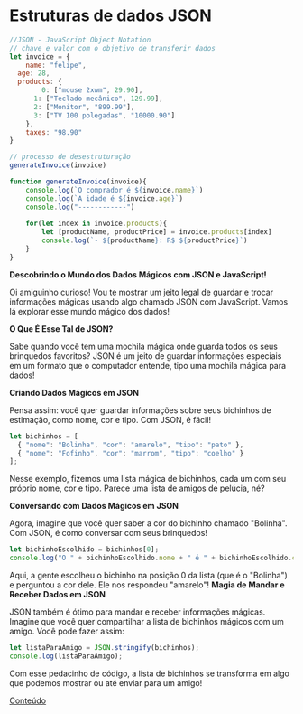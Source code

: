 # Estruturas de dados JSON

```js
//JSON - JavaScript Object Notation
// chave e valor com o objetivo de transferir dados
let invoice = {
	name: "felipe",
  age: 28,
  products: {
    	0: ["mouse 2xwm", 29.90],
      1: ["Teclado mecânico", 129.99],
      2: ["Monitor", "899.99"],
      3: ["TV 100 polegadas", "10000.90"]
    },
    taxes: "98.90"
}

// processo de desestruturação
generateInvoice(invoice)

function generateInvoice(invoice){
	console.log(`O comprador é ${invoice.name}`)
    console.log(`A idade é ${invoice.age}`)
    console.log("------------")
    
    for(let index in invoice.products){
    	let [productName, productPrice] = invoice.products[index]
        console.log(`- ${productName}: R$ ${productPrice}`)
    }   
}
```

**Descobrindo o Mundo dos Dados Mágicos com JSON e JavaScript!**

Oi amiguinho curioso! Vou te mostrar um jeito legal de guardar e trocar informações mágicas usando algo chamado JSON com JavaScript. Vamos lá explorar esse mundo mágico dos dados!

**O Que É Esse Tal de JSON?**

Sabe quando você tem uma mochila mágica onde guarda todos os seus brinquedos favoritos? JSON é um jeito de guardar informações especiais em um formato que o computador entende, tipo uma mochila mágica para dados!

**Criando Dados Mágicos em JSON**

Pensa assim: você quer guardar informações sobre seus bichinhos de estimação, como nome, cor e tipo. Com JSON, é fácil!

```js
let bichinhos = [
  { "nome": "Bolinha", "cor": "amarelo", "tipo": "pato" },
  { "nome": "Fofinho", "cor": "marrom", "tipo": "coelho" }
];

```

Nesse exemplo, fizemos uma lista mágica de bichinhos, cada um com seu próprio nome, cor e tipo. Parece uma lista de amigos de pelúcia, né?

**Conversando com Dados Mágicos em JSON**

Agora, imagine que você quer saber a cor do bichinho chamado "Bolinha". Com JSON, é como conversar com seus brinquedos!

```js
let bichinhoEscolhido = bichinhos[0];
console.log("O " + bichinhoEscolhido.nome + " é " + bichinhoEscolhido.cor + "!");
```

Aqui, a gente escolheu o bichinho na posição 0 da lista (que é o "Bolinha") e perguntou a cor dele. Ele nos respondeu "amarelo"!
**Magia de Mandar e Receber Dados em JSON**

JSON também é ótimo para mandar e receber informações mágicas. Imagine que você quer compartilhar a lista de bichinhos mágicos com um amigo. Você pode fazer assim:

```js
let listaParaAmigo = JSON.stringify(bichinhos);
console.log(listaParaAmigo);
```
Com esse pedacinho de código, a lista de bichinhos se transforma em algo que podemos mostrar ou até enviar para um amigo!

[Conteúdo](https://helpful-jump-17b.notion.site/Mapa-de-aventura-91f3e9bd923842149d4dba754dc65c07?p=8bfc6eeb6b2f4e888d7457402351f953&pm=c)

```
